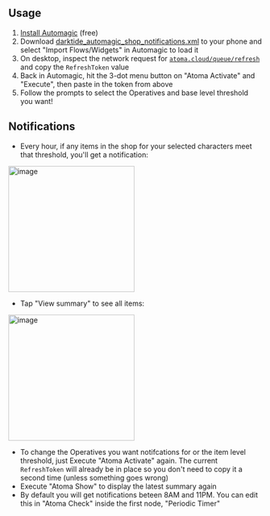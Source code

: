 ## Usage
1. [Install Automagic](https://automagic4android.com/download_en.html) (free)
2. Download [darktide_automagic_shop_notifications.xml](https://raw.githubusercontent.com/ronvoluted/dt-automagic/main/darktide_automagic_shop_notifications.xml) to your phone and select "Import Flows/Widgets" in Automagic to load it
3. On desktop, inspect the network request for [`atoma.cloud/queue/refresh`](https://accounts.atoma.cloud) and copy the `RefreshToken` value
4. Back in Automagic, hit the 3-dot menu button on "Atoma Activate" and "Execute", then paste in the token from above
5. Follow the prompts to select the Operatives and base level threshold you want!

## Notifications

- Every hour, if any items in the shop for your selected characters meet that threshold, you'll get a notification:

<img width="250" alt="image" src="https://user-images.githubusercontent.com/5785323/210496789-e99a904d-e570-4ab6-b03e-4b5b5b236e3c.png">


- Tap "View summary" to see all items:

<img width="250" alt="image" src="https://user-images.githubusercontent.com/5785323/210496778-91424267-5cd8-4e24-bade-466fd16230ef.png">

- To change the Operatives you want notifcations for or the item level threshold, just Execute "Atoma Activate" again. The current `RefreshToken` will already be in place so you don't need to copy it a second time (unless something goes wrong)
- Execute "Atoma Show" to display the latest summary again
- By default you will get notifications beteen 8AM and 11PM. You can edit this in "Atoma Check" inside the first node, "Periodic Timer"

